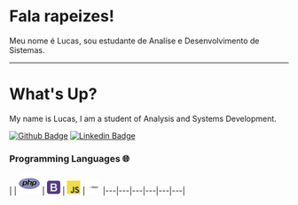 # Fala rapeizes!
Meu nome é Lucas, sou estudante de Analíse e Desenvolvimento de Sistemas.
<hr>

# What's Up?
My name is Lucas, I am a student of Analysis and Systems Development.


[![Github Badge](https://img.shields.io/badge/-Github-000?style=flat-square&logo=Github&logoColor=white&link=https://github.com/fagnerpsantos)](https://github.com/lucasfelipeluz)
[![Linkedin Badge](https://img.shields.io/badge/-LinkedIn-blue?style=flat-square&logo=Linkedin&logoColor=white&link=https://www.linkedin.com/in/lucasfelipeluz/)](https://www.linkedin.com/in/lucasfelipeluz/)

### Programming Languages 🌐

|  | [<img src="https://raw.githubusercontent.com/github/explore/80688e429a7d4ef2fca1e82350fe8e3517d3494d/topics/php/php.png" alt="php" width="38">](https://php.net/) | [<img src="https://raw.githubusercontent.com/github/explore/80688e429a7d4ef2fca1e82350fe8e3517d3494d/topics/bootstrap/bootstrap.png" alt="Bootstrap" width="24">](https://getbootstrap.com/) |  [<img src="https://raw.githubusercontent.com/github/explore/80688e429a7d4ef2fca1e82350fe8e3517d3494d/topics/javascript/javascript.png" alt="jQuery" width="24">](https://jquery.com/) | [<img src="https://raw.githubusercontent.com/github/explore/80688e429a7d4ef2fca1e82350fe8e3517d3494d/topics/jquery/jquery.png" alt="jQuery" width="24">](https://jquery.com/)
|---|---|---|---|---|---|
 

